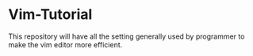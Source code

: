 # Vim-Tutorial
This repository will have all the setting generally used by programmer to make the vim editor more efficient.
